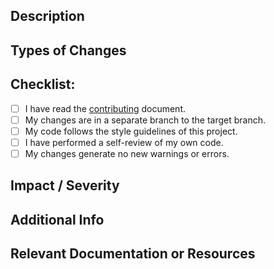## Description

<!--
  Provide a brief summary of the changes in this PR.
  Example: "This PR Resolved #123: Your Issue Title"
  Use closing keywords if this PR closes any issues. For example, to close issue #123, you can use "Closes #123" or "Fixes #123".
-->

## Types of Changes

<!--
  What kind of change does this Pull Request introduce? Uncomment the relevant options:
  - Bugfix
  - Feature
  - Code style update (formatting, renaming)
  - Refactoring (no functional changes, no API changes)
  - Build related changes
  - Documentation content changes
  - Other (please describe):
-->

## Checklist:

<!--
  Go through this checklist and confirm each one. If a box is checked, it can be marked by replacing the space inside the square brackets with an 'x' (like this: [x]).
-->

- [ ] I have read the [contributing](../CONTRIBUTING.md) document.
- [ ] My changes are in a separate branch to the target branch.
- [ ] My code follows the style guidelines of this project.
- [ ] I have performed a self-review of my own code.
- [ ] My changes generate no new warnings or errors.

## Impact / Severity

<!--
  What is the impact of this Pull Request on the system or users? E.g., High, Medium, Low.
-->

## Additional Info

<!--
  Please provide any additional information or screenshots.
-->

## Relevant Documentation or Resources

<!--
  If applicable, provide links to relevant documentation or resources.
-->
